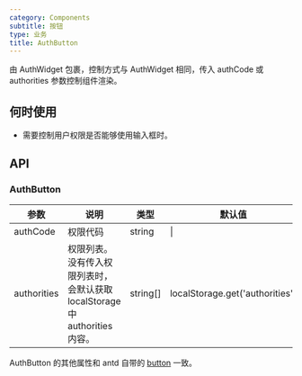```yaml
---
category: Components
subtitle: 按钮
type: 业务
title: AuthButton
---
```


由 AuthWidget 包裹，控制方式与 AuthWidget 相同，传入 authCode 或 authorities 参数控制组件渲染。

## 何时使用

- 需要控制用户权限是否能够使用输入框时。

## API

### AuthButton

| 参数 | 说明 | 类型 | 默认值 |
| --- | --- | --- | --- |
| authCode | 权限代码 | string | \| |
| authorities | 权限列表。没有传入权限列表时，会默认获取 localStorage 中 authorities 内容。 | string\[] | localStorage.get('authorities') |

AuthButton 的其他属性和 antd 自带的 [button](https://facebook.github.io/react/docs/events.html#supported-events) 一致。
